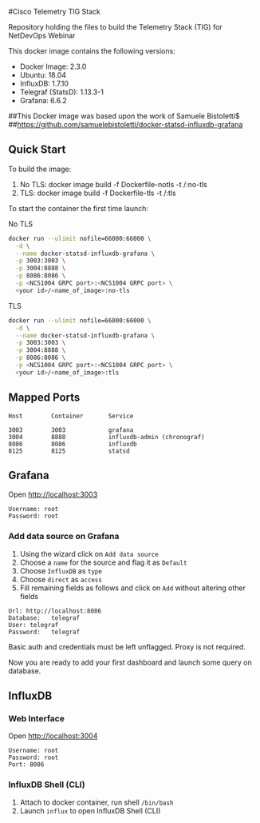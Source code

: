
#Cisco Telemetry TIG Stack

Repository holding the files to build the Telemetry Stack (TIG) for NetDevOps Webinar

This docker image contains the following versions:

* Docker Image:      2.3.0
* Ubuntu:            18.04
* InfluxDB:          1.7.10
* Telegraf (StatsD): 1.13.3-1
* Grafana:           6.6.2

##This Docker image was based upon the work of Samuele Bistoletti$
##https://github.com/samuelebistoletti/docker-statsd-influxdb-grafana

## Quick Start
To build the image:
1) No TLS:
docker image build -f Dockerfile-notls -t <your id>/<your name of image>:no-tls
2) TLS:
docker image build -f Dockerfile-tls -t <your id>/<your name of image>:tls

To start the container the first time launch:

No TLS
```sh
docker run --ulimit nofile=66000:66000 \
  -d \
  --name docker-statsd-influxdb-grafana \
  -p 3003:3003 \
  -p 3004:8888 \
  -p 8086:8086 \
  -p <NCS1004 GRPC port>:<NCS1004 GRPC port> \
  <your id>/<name_of_image>:no-tls
```

TLS
```sh
docker run --ulimit nofile=66000:66000 \
  -d \
  --name docker-statsd-influxdb-grafana \
  -p 3003:3003 \
  -p 3004:8888 \
  -p 8086:8086 \
  -p <NCS1004 GRPC port>:<NCS1004 GRPC port> \
  <your id>/<name_of_image>:tls
```
## Mapped Ports

```
Host		Container		Service

3003		3003			grafana
3004		8888			influxdb-admin (chronograf)
8086		8086			influxdb
8125		8125			statsd
```

## Grafana

Open <http://localhost:3003>

```
Username: root
Password: root
```

### Add data source on Grafana

1. Using the wizard click on `Add data source`
2. Choose a `name` for the source and flag it as `Default`
3. Choose `InfluxDB` as `type`
4. Choose `direct` as `access`
5. Fill remaining fields as follows and click on `Add` without altering other fields

```
Url: http://localhost:8086
Database:	telegraf
User: telegraf
Password:	telegraf
```

Basic auth and credentials must be left unflagged. Proxy is not required.

Now you are ready to add your first dashboard and launch some query on database.

## InfluxDB

### Web Interface

Open <http://localhost:3004>

```
Username: root
Password: root
Port: 8086
```

### InfluxDB Shell (CLI)

1. Attach to docker container, run shell `/bin/bash`
2. Launch `influx` to open InfluxDB Shell (CLI)
